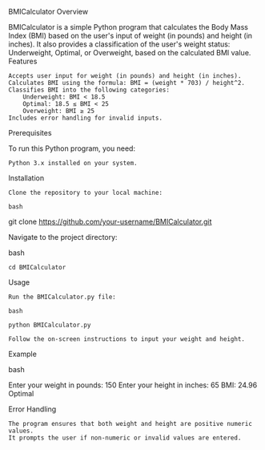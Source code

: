 BMICalculator
Overview

BMICalculator is a simple Python program that calculates the Body Mass Index (BMI) based on the user's input of weight (in pounds) and height (in inches). It also provides a classification of the user's weight status: Underweight, Optimal, or Overweight, based on the calculated BMI value.
Features

    Accepts user input for weight (in pounds) and height (in inches).
    Calculates BMI using the formula: BMI = (weight * 703) / height^2.
    Classifies BMI into the following categories:
        Underweight: BMI < 18.5
        Optimal: 18.5 ≤ BMI < 25
        Overweight: BMI ≥ 25
    Includes error handling for invalid inputs.

Prerequisites

To run this Python program, you need:

    Python 3.x installed on your system.

Installation

    Clone the repository to your local machine:

    bash

git clone https://github.com/your-username/BMICalculator.git

Navigate to the project directory:

bash

    cd BMICalculator

Usage

    Run the BMICalculator.py file:

    bash

    python BMICalculator.py

    Follow the on-screen instructions to input your weight and height.

Example

bash

Enter your weight in pounds: 150
Enter your height in inches: 65
BMI: 24.96
Optimal

Error Handling

    The program ensures that both weight and height are positive numeric values.
    It prompts the user if non-numeric or invalid values are entered.

